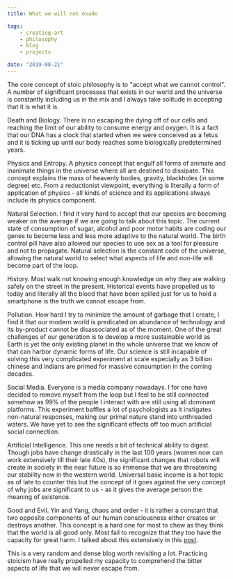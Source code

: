 ```yaml
---
title: What we will not evade

tags:
    - creating-art 
    - philosophy
    - blog
    - projects

date: "2019-08-21"
---
```


The core concept of stoic philosophy is to "accept what we cannot control". A number of significant processes that exists in our world and the universe is constantly including us in the mix and I always take solitude in accepting that it is what it is.

Death and Biology. There is no escaping the dying off of our cells and reaching the limit of our ability to consume energy and oxygen. It is a fact that our DNA has a clock that started when we were conceived as a fetus and it is ticking up until our body reaches some biologically predetermined years.

Physics and Entropy. A physics concept that engulf all forms of animate and inanimate things in the universe where all are destined to dissipate. This concept explains the mass of heavenly bodies, gravity, blackholes (in some degree) etc. From a reductionist viewpoint, everything is literally a form of application of physics - all kinds of science and its applications always include its physics component.

Natural Selection. I find it very hard to accept that our species are becoming weaker on the average if we are going to talk about this topic. The current state of consumption of sugar, alcohol and poor motor habits are coding our genes to become less and less more adaptive to the natural world. The birth control pill have also allowed our species to use sex as a tool for pleasure and not to propagate. Natural selection is the constant code of the universe, allowing the natural world to select what aspects of life and non-life will become part of the loop.

History. Most walk not knowing enough knowledge on why they are walking safely on the street in the present. Historical events have propelled us to today and literally all the blood that have been spilled just for us to hold a smartphone is the truth we cannot escape from.

Pollution. How hard I try to minimize the amount of garbage that I create, I find it that our modern world is predicated on abundance of technology and its by-product cannot be disassociated as of the moment. One of the great challenges of our generation is to develop a more sustainable world as Earth is yet the only existing planet in the whole universe that we know of that can harbor dynamic forms of life. Our science is still incapable of solving this very complicated experiment at scale especially as 3 billion chinese and indians are primed for massive consumption in the coming decades.

Social Media. Everyone is a media company nowadays. I for one have decided to remove myself from the loop but I feel to be still connected somehow as 99% of the people I interact with are still using all dominant platforms. This experiment baffles a lot of psychologists as it instigates non-natural responses, making our primal nature stand into unthreaded waters. We have yet to see the significant effects off too much artificial social connection.

Artificial Intelligence. This one needs a bit of technical ability to digest. Though jobs have change drastically in the last 100 years (women now can work extensively till their late 40s), the significant changes that robots will create in society in the near future is so immense that we are threatening our stability now in the western world. Universal basic income is a hot topic as of late to counter this but the concept of it goes against the very concept of why jobs are significant to us - as it gives the average person the meaning of existence. 

Good and Evil. Yin and Yang, chaos and order - it is rather a constant that two opposite components of our human consciousness either creates or destroys another. This concept is a hard one for most to chew as they think that the world is all good only. Most fail to recognize that they too have the capacity for great harm. I talked about this extensively in this [post](https://tech-stoic.github.io/embodiement-of-the-shadow/).

This is a very random and dense blog worth revisiting a lot. Practicing stoicism have really propelled my capacity to comprehend the bitter aspects of life that we will never escape from.